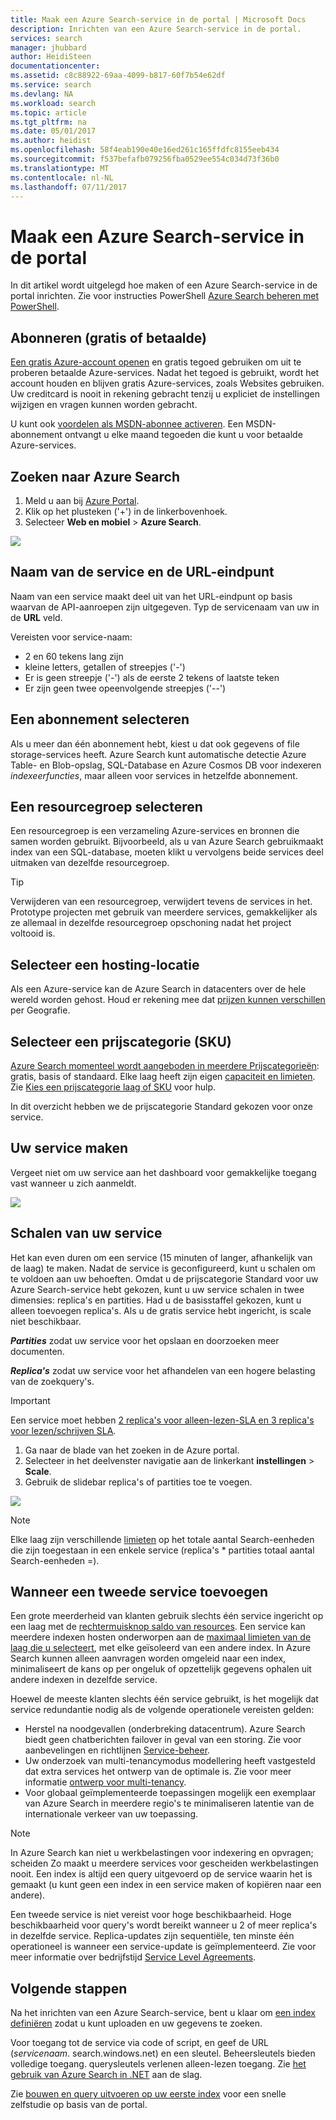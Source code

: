 ```yaml
---
title: Maak een Azure Search-service in de portal | Microsoft Docs
description: Inrichten van een Azure Search-service in de portal.
services: search
manager: jhubbard
author: HeidiSteen
documentationcenter: 
ms.assetid: c8c88922-69aa-4099-b817-60f7b54e62df
ms.service: search
ms.devlang: NA
ms.workload: search
ms.topic: article
ms.tgt_pltfrm: na
ms.date: 05/01/2017
ms.author: heidist
ms.openlocfilehash: 58f4eab190e40e16ed261c165ffdfc8155eeb434
ms.sourcegitcommit: f537befafb079256fba0529ee554c034d73f36b0
ms.translationtype: MT
ms.contentlocale: nl-NL
ms.lasthandoff: 07/11/2017
---
```

# <a name="create-an-azure-search-service-in-the-portal"></a>Maak een Azure Search-service in de portal

In dit artikel wordt uitgelegd hoe maken of een Azure Search-service in de portal inrichten. Zie voor instructies PowerShell [Azure Search beheren met PowerShell](search-manage-powershell.md).

## <a name="subscribe-free-or-paid"></a>Abonneren (gratis of betaalde)

[Een gratis Azure-account openen](https://azure.microsoft.com/pricing/free-trial/?WT.mc_id=A261C142F) en gratis tegoed gebruiken om uit te proberen betaalde Azure-services. Nadat het tegoed is gebruikt, wordt het account houden en blijven gratis Azure-services, zoals Websites gebruiken. Uw creditcard is nooit in rekening gebracht tenzij u expliciet de instellingen wijzigen en vragen kunnen worden gebracht.

U kunt ook [voordelen als MSDN-abonnee activeren](https://azure.microsoft.com/pricing/member-offers/msdn-benefits-details/?WT.mc_id=A261C142F). Een MSDN-abonnement ontvangt u elke maand tegoeden die kunt u voor betaalde Azure-services. 

## <a name="find-azure-search"></a>Zoeken naar Azure Search
1. Meld u aan bij [Azure Portal](https://portal.azure.com/).
2. Klik op het plusteken ('+') in de linkerbovenhoek.
3. Selecteer **Web en mobiel** > **Azure Search**.

![](./media/search-create-service-portal/find-search2.png)

## <a name="name-the-service-and-url-endpoint"></a>Naam van de service en de URL-eindpunt

Naam van een service maakt deel uit van het URL-eindpunt op basis waarvan de API-aanroepen zijn uitgegeven. Typ de servicenaam van uw in de **URL** veld. 

Vereisten voor service-naam:
   * 2 en 60 tekens lang zijn
   * kleine letters, getallen of streepjes ('-')
   * Er is geen streepje ('-') als de eerste 2 tekens of laatste teken
   * Er zijn geen twee opeenvolgende streepjes ('--')

## <a name="select-a-subscription"></a>Een abonnement selecteren
Als u meer dan één abonnement hebt, kiest u dat ook gegevens of file storage-services heeft. Azure Search kunt automatische detectie Azure Table- en Blob-opslag, SQL-Database en Azure Cosmos DB voor indexeren *indexeerfuncties*, maar alleen voor services in hetzelfde abonnement.

## <a name="select-a-resource-group"></a>Een resourcegroep selecteren
Een resourcegroep is een verzameling Azure-services en bronnen die samen worden gebruikt. Bijvoorbeeld, als u van Azure Search gebruikmaakt index van een SQL-database, moeten klikt u vervolgens beide services deel uitmaken van dezelfde resourcegroep.

> [!TIP]
> Verwijderen van een resourcegroep, verwijdert tevens de services in het. Prototype projecten met gebruik van meerdere services, gemakkelijker als ze allemaal in dezelfde resourcegroep opschoning nadat het project voltooid is. 

## <a name="select-a-hosting-location"></a>Selecteer een hosting-locatie 
Als een Azure-service kan de Azure Search in datacenters over de hele wereld worden gehost. Houd er rekening mee dat [prijzen kunnen verschillen](https://azure.microsoft.com/pricing/details/search/) per Geografie.

## <a name="select-a-pricing-tier-sku"></a>Selecteer een prijscategorie (SKU)
[Azure Search momenteel wordt aangeboden in meerdere Prijscategorieën](https://azure.microsoft.com/pricing/details/search/): gratis, basis of standaard. Elke laag heeft zijn eigen [capaciteit en limieten](search-limits-quotas-capacity.md). Zie [Kies een prijscategorie laag of SKU](search-sku-tier.md) voor hulp.

In dit overzicht hebben we de prijscategorie Standard gekozen voor onze service.

## <a name="create-your-service"></a>Uw service maken

Vergeet niet om uw service aan het dashboard voor gemakkelijke toegang vast wanneer u zich aanmeldt.

![](./media/search-create-service-portal/new-service2.png)

## <a name="scale-your-service"></a>Schalen van uw service
Het kan even duren om een service (15 minuten of langer, afhankelijk van de laag) te maken. Nadat de service is geconfigureerd, kunt u schalen om te voldoen aan uw behoeften. Omdat u de prijscategorie Standard voor uw Azure Search-service hebt gekozen, kunt u uw service schalen in twee dimensies: replica's en partities. Had u de basisstaffel gekozen, kunt u alleen toevoegen replica's. Als u de gratis service hebt ingericht, is scale niet beschikbaar.

***Partities*** zodat uw service voor het opslaan en doorzoeken meer documenten.

***Replica's*** zodat uw service voor het afhandelen van een hogere belasting van de zoekquery's.

> [!Important]
> Een service moet hebben [2 replica's voor alleen-lezen-SLA en 3 replica's voor lezen/schrijven SLA](https://azure.microsoft.com/support/legal/sla/search/v1_0/).

1. Ga naar de blade van het zoeken in de Azure portal.
2. Selecteer in het deelvenster navigatie aan de linkerkant **instellingen** > **Scale**.
3. Gebruik de slidebar replica's of partities toe te voegen.

![](./media/search-create-service-portal/settings-scale.png)

> [!Note] 
> Elke laag zijn verschillende [limieten](search-limits-quotas-capacity.md) op het totale aantal Search-eenheden die zijn toegestaan in een enkele service (replica's * partities totaal aantal Search-eenheden =).

## <a name="when-to-add-a-second-service"></a>Wanneer een tweede service toevoegen

Een grote meerderheid van klanten gebruik slechts één service ingericht op een laag met de [rechtermuisknop saldo van resources](search-sku-tier.md). Een service kan meerdere indexen hosten onderworpen aan de [maximaal limieten van de laag die u selecteert](search-capacity-planning.md), met elke geïsoleerd van een andere index. In Azure Search kunnen alleen aanvragen worden omgeleid naar een index, minimaliseert de kans op per ongeluk of opzettelijk gegevens ophalen uit andere indexen in dezelfde service.

Hoewel de meeste klanten slechts één service gebruikt, is het mogelijk dat service redundantie nodig als de volgende operationele vereisten gelden:

+ Herstel na noodgevallen (onderbreking datacentrum). Azure Search biedt geen chatberichten failover in geval van een storing. Zie voor aanbevelingen en richtlijnen [Service-beheer](search-manage.md).
+ Uw onderzoek van multi-tenancymodus modellering heeft vastgesteld dat extra services het ontwerp van de optimale is. Zie voor meer informatie [ontwerp voor multi-tenancy](search-modeling-multitenant-saas-applications.md).
+ Voor globaal geïmplementeerde toepassingen mogelijk een exemplaar van Azure Search in meerdere regio's te minimaliseren latentie van de internationale verkeer van uw toepassing.

> [!NOTE]
> In Azure Search kan niet u werkbelastingen voor indexering en opvragen; scheiden Zo maakt u meerdere services voor gescheiden werkbelastingen nooit. Een index is altijd een query uitgevoerd op de service waarin het is gemaakt (u kunt geen een index in een service maken of kopiëren naar een andere).
>

Een tweede service is niet vereist voor hoge beschikbaarheid. Hoge beschikbaarheid voor query's wordt bereikt wanneer u 2 of meer replica's in dezelfde service. Replica-updates zijn sequentiële, ten minste één operationeel is wanneer een service-update is geïmplementeerd. Zie voor meer informatie over bedrijfstijd [Service Level Agreements](https://azure.microsoft.com/support/legal/sla/search/v1_0/).

## <a name="next-steps"></a>Volgende stappen
Na het inrichten van een Azure Search-service, bent u klaar om [een index definiëren](search-what-is-an-index.md) zodat u kunt uploaden en uw gegevens te zoeken.

Voor toegang tot de service via code of script, en geef de URL (*servicenaam*. search.windows.net) en een sleutel. Beheersleutels bieden volledige toegang. querysleutels verlenen alleen-lezen toegang. Zie [het gebruik van Azure Search in .NET](search-howto-dotnet-sdk.md) aan de slag.

Zie [bouwen en query uitvoeren op uw eerste index](search-get-started-portal.md) voor een snelle zelfstudie op basis van de portal.


